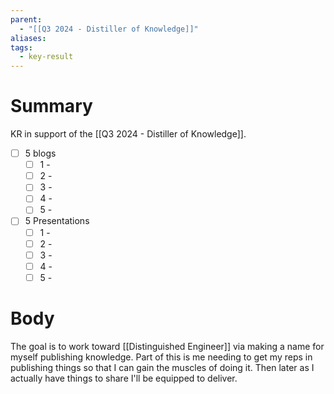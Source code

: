 ```yaml
---
parent:
  - "[[Q3 2024 - Distiller of Knowledge]]"
aliases: 
tags:
  - key-result
---
```

# Summary 
KR in support of the [[Q3 2024 - Distiller of Knowledge]]. 
- [ ] 5 blogs
	- [ ] 1 - 
	- [ ] 2 - 
	- [ ] 3 -
	- [ ] 4 - 
	- [ ] 5 - 

- [ ] 5 Presentations
	- [ ] 1 - 
	- [ ] 2 - 
	- [ ] 3 -
	- [ ] 4 - 
	- [ ] 5 - 

# Body
The goal is to work toward [[Distinguished Engineer]] via making a name for myself publishing knowledge. Part of this is me needing to get my reps in publishing things so that I can gain the muscles of doing it. Then later as I actually have things to share I'll be equipped to deliver. 
